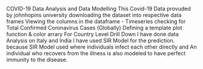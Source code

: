 COVID-19 Data Analysis and Data Modelling
This Covid-19 Data provuded by johnhopins university
downloading the dataset into respective data frames
Viewing the columns in the dataframe - Timeseries
checking for Total Confirmed Coronavirus Cases (Globally)
Defining a template plot function & color arrary
For Country Level Drill Down
I have done data Analysis on Italy and India
I have used SIR Model for the prediction. because SIR Model used where individuals infect each other directly and An individual who recovers from the illness is also modeled to have perfect immunity to the disease.
